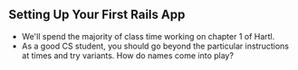 ---
---
Setting Up Your First Rails App
-------------------------------

* We'll spend the majority of class time working on chapter 1 of Hartl.
* As a good CS student, you should go beyond the particular instructions
  at times and try variants.  How do names come into play?
